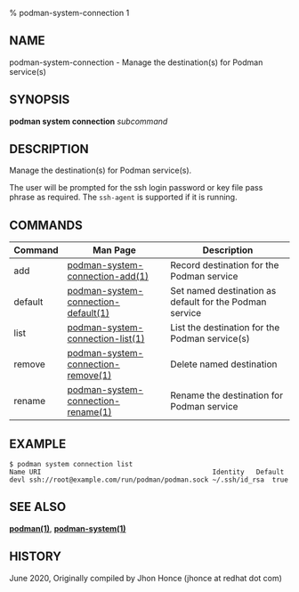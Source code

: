 % podman-system-connection 1

## NAME

podman\-system\-connection - Manage the destination(s) for Podman service(s)

## SYNOPSIS

**podman system connection** _subcommand_

## DESCRIPTION

Manage the destination(s) for Podman service(s).

The user will be prompted for the ssh login password or key file pass phrase as required. The `ssh-agent` is supported if it is running.

## COMMANDS

| Command | Man Page                                                                    | Description                                             |
| ------- | --------------------------------------------------------------------------- | ------------------------------------------------------- |
| add     | [podman-system-connection\-add(1)](podman-system-connection-add.md)         | Record destination for the Podman service               |
| default | [podman-system-connection\-default(1)](podman-system-connection-default.md) | Set named destination as default for the Podman service |
| list    | [podman-system-connection\-list(1)](podman-system-connection-list.md)       | List the destination for the Podman service(s)          |
| remove  | [podman-system-connection\-remove(1)](podman-system-connection-remove.md)   | Delete named destination                                |
| rename  | [podman-system-connection\-rename(1)](podman-system-connection-rename.md)   | Rename the destination for Podman service               |

## EXAMPLE

```
$ podman system connection list
Name URI                                           Identity	  Default
devl ssh://root@example.com/run/podman/podman.sock ~/.ssh/id_rsa  true
```

## SEE ALSO

**[podman(1)](podman.md)**, **[podman-system(1)](podman-system.md)**

## HISTORY

June 2020, Originally compiled by Jhon Honce (jhonce at redhat dot com)
